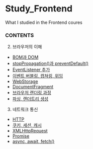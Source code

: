 # Study_Frontend
What I studied in the Frontend coures
 

### CONTENTS

02. 브라우저의 이해

- [BOM과 DOM](02.브라우저의%20이해/00.BOM과%20DOM.md)
- [stopPropagation()과 preventDefault()](02.브라우저의%20이해/01.stopPropagation()과%20preventDefault().md)
- [EventListener 추가](02.브라우저의%20이해/02.EventListener%20추가.md)
- [이벤트 버블링, 캡쳐링, 위임](02.브라우저의%20이해/03.%20버블링,%20캡쳐링,%20위임.md)
- [WebStorage](02.브라우저의%20이해/04.WebStorage.md)
- [DocumentFragment](02.브라우저의%20이해/05.DocumentFragment.md)
- [브라우저 랜더링 과정](02.브라우저의%20이해/06.브라우저%20랜더링%20과정.md)
- [파싱, 랜더트리 생성](02.브라우저의%20이해/07.파싱,%20랜더트리%20생성.md)

03. 네트워크 통신

- [HTTP](03.네트워크%20통신/00.HTTP.md)
- [쿠키, 세션, 캐시](03.네트워크%20통신/01.쿠키,%20세션,%20캐시.md)
- [XMLHttpRequest](03.네트워크%20통신/02.XMLHttpRequest.md)
- [Promise](03.네트워크%20통신/03.Promise.md)
- [async, await, fetch()](03.네트워크%20통신/04.async,%20await,%20fetch().md)